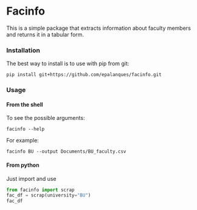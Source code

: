 # Facinfo

This is a simple package that extracts information about faculty members and returns it
in a tabular form.

### Installation

The best way to install is to use with pip from git:
```shell script
pip install git+https://github.com/epalanques/facinfo.git
```

### Usage

#### From the shell
To see the possible arguments:
```shell script
facinfo --help
```
For example:
```shell script
facinfo BU --output Documents/BU_faculty.csv
```

#### From python

Just import and use
```python
from facinfo import scrap
fac_df = scrap(university="BU")
fac_df
```
